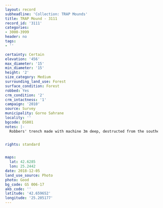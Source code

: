 ```yaml
---
layout: record
subheadline: 'Collection: TRAP Mounds'
title: TRAP Mound - 3111
record_id: '3111'
categories:
- 3000-3999
header: no
tags:
- ''

certainty: Certain
elevation: '456'
max_diameter: '15'
min_diameter: '15'
height: '2'
size_category: Medium
surrounding_land_use: Forest
surface_condition: Forest
robbed: Yes
crm_condition: '2'
crm_intactness: '1'
campaign: '2010'
source: Survey
municipality: Gorno Sahrane
locality: ''
bgcode: DS001
notes: |-
  Robbers' trench made with machine 3m deep, destructed from the southern part.


rights: standard


maps:
  lat: 42.6285
  lon: 25.2442
date: 2018-12-05
land_use_source: Photo
photo: Good
bg_code: GS 006-17
akb_code: ''
latitude: '42.659652'
longitude: '25.205177'
---
```

